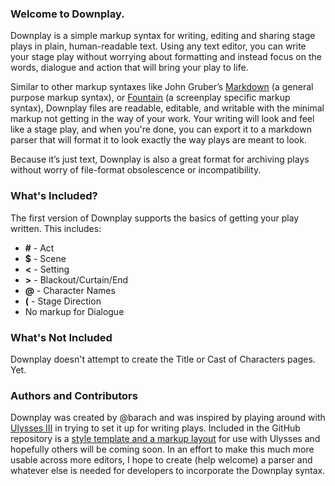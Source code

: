### Welcome to Downplay.

Downplay is a simple markup syntax for writing, editing and sharing stage plays in plain, human-readable text. Using any text editor, you can write your stage play without worrying about formatting and instead focus on the words, dialogue and action that will bring your play to life.

Similar to other markup syntaxes like John Gruber’s [Markdown](http://daringfireball.net/projects/markdown/) (a general purpose markup syntax), or [Fountain](http://fountain.io) (a screenplay specific markup syntax), Downplay files are  readable, editable, and writable with the minimal markup not getting in the way of your work. Your writing will look and feel like a stage play, and when you're done, you can export it to a markdown parser that will format it to look exactly the way plays are meant to look.

Because it’s just text, Downplay is also a great format for archiving plays without worry of file-format obsolescence or incompatibility. 

### What's Included?

The first version of Downplay supports the basics of getting your play written. This includes:
* **#**  - Act
* **$**  - Scene
* **<**  - Setting
* **>**  - Blackout/Curtain/End
* **@**  - Character Names
* **(**  - Stage Direction
* No markup for Dialogue

### What's Not Included
Downplay doesn't attempt to create the Title or Cast of Characters pages. Yet.

### Authors and Contributors
Downplay was created by @barach and was inspired by playing around with [Ulysses III](http://www.ulyssesapp.com) in trying to set it up for writing plays. Included in the GitHub repository is a [style template and a markup layout](https://github.com/barach/Downplay/tree/master/Ulysses%20III) for use with Ulysses and hopefully others will be coming soon. In an effort to make this much more usable across more editors, I hope to create (help welcome) a parser and whatever else is needed for developers to incorporate the Downplay syntax.
